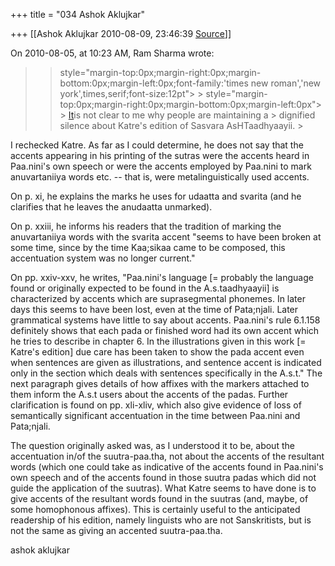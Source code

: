 +++
title = "034 Ashok Aklujkar"

+++
[[Ashok Aklujkar	2010-08-09, 23:46:39 [Source](https://groups.google.com/g/bvparishat/c/l53DBASBoW8)]]



  

On 2010-08-05, at 10:23 AM, Ram Sharma wrote:

  

> 
> >  style="margin-top:0px;margin-right:0px;margin-bottom:0px;margin-left:0px;font-family:'times new roman','new york',times,serif;font-size:12pt"> >
>  style="margin-top:0px;margin-right:0px;margin-bottom:0px;margin-left:0px"> >
> [It](http://PaNini.It)is not clear to me why people are maintaining a > dignified silence about Katre's edition of Sasvara AsHTaadhyaayii. >
> 
> > 
> > 

  

I rechecked Katre. As far as I could determine, he does not say that the accents appearing in his printing of the sutras were the accents heard in Paa.nini's own speech or were the accents employed by Paa.nini to mark anuvartaniiya words etc. -- that is, were metalinguistically used accents.

  

On p. xi, he explains the marks he uses for udaatta and svarita (and he clarifies that he leaves the anudaatta unmarked).

  

On p. xxiii, he informs his readers that the tradition of marking the anuvartaniiya words with the svarita accent "seems to have been broken at some time, since by the time Kaa;sikaa came to be composed, this accentuation system was no longer current."

  

On pp. xxiv-xxv, he writes, "Paa.nini's language \[= probably the language found or originally expected to be found in the A.s.taadhyaayii\] is characterized by accents which are suprasegmental phonemes. In later days this seems to have been lost, even at the time of Pata;njali. Later grammatical systems have little to say about accents. Paa.nini's rule 6.1.158 definitely shows that each pada or finished word had its own accent which he tries to describe in chapter 6. In the illustrations given in this work \[= Katre's edition\] due care has been taken to show the pada accent even when sentences are given as illustrations, and sentence accent is indicated only in the section which deals with sentences specifically in the A.s.t." The next paragraph gives details of how affixes with the markers attached to them inform the A.s.t users about the accents of the padas. Further clarification is found on pp. xli-xliv, which also give evidence of loss of semantically significant accentuation in the time between Paa.nini and Pata;njali.

  

The question originally asked was, as I understood it to be, about the accentuation in/of the suutra-paa.tha, not about the accents of the resultant words (which one could take as indicative of the accents found in Paa.nini's own speech and of the accents found in those suutra padas which did not guide the application of the suutras). What Katre seems to have done is to give accents of the resultant words found in the suutras (and, maybe, of some homophonous affixes). This is certainly useful to the anticipated readership of his edition, namely linguists who are not Sanskritists, but is not the same as giving an accented suutra-paa.tha.

  

ashok aklujkar

